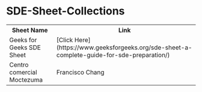 # SDE-Sheet-Collections

 <table>
  <tr>
    <th><b>Sheet Name</b></th>
    <th><b>Link</b></th>
  </tr>
  <tr>
    <td>Geeks for Geeks SDE Sheet</td>
    <td>[Click Here] (https://www.geeksforgeeks.org/sde-sheet-a-complete-guide-for-sde-preparation/)</td>
  </tr>
  <tr>
    <td>Centro comercial Moctezuma</td>
    <td>Francisco Chang</td>
  </tr>
</table> 
